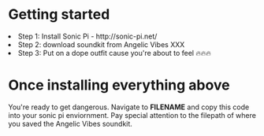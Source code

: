 <h1> Getting started </h1>
  <li>Step 1: Install Sonic Pi - http://sonic-pi.net/</li>
  <li>Step 2: download soundkit from Angelic Vibes XXX</li>
  <li>Step 3: Put on a dope outfit cause you're about to feel 🔥🔥🔥</li>

<h1>Once installing everything above</h1>
<p>You're ready to get dangerous. Navigate to <b>FILENAME</b> and copy this code into your sonic pi enviornment. Pay special attention to the filepath of where you saved the Angelic Vibes soundkit. 
